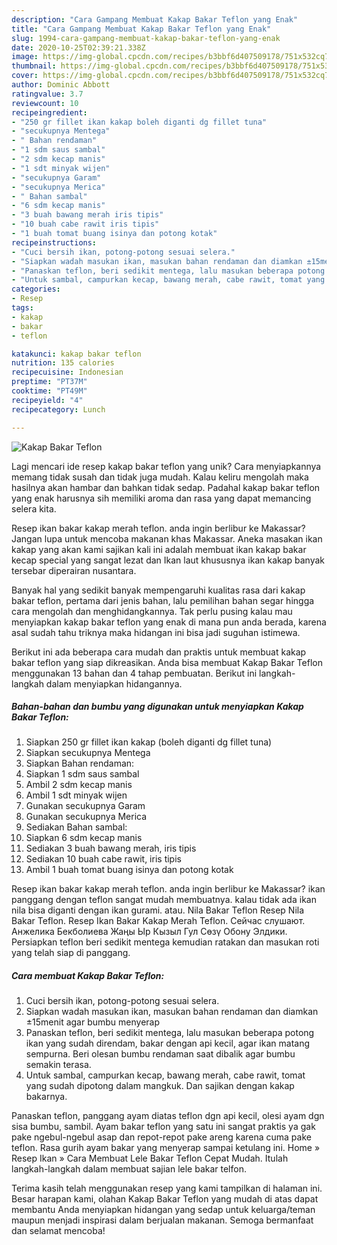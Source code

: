 ```yaml
---
description: "Cara Gampang Membuat Kakap Bakar Teflon yang Enak"
title: "Cara Gampang Membuat Kakap Bakar Teflon yang Enak"
slug: 1994-cara-gampang-membuat-kakap-bakar-teflon-yang-enak
date: 2020-10-25T02:39:21.338Z
image: https://img-global.cpcdn.com/recipes/b3bbf6d407509178/751x532cq70/kakap-bakar-teflon-foto-resep-utama.jpg
thumbnail: https://img-global.cpcdn.com/recipes/b3bbf6d407509178/751x532cq70/kakap-bakar-teflon-foto-resep-utama.jpg
cover: https://img-global.cpcdn.com/recipes/b3bbf6d407509178/751x532cq70/kakap-bakar-teflon-foto-resep-utama.jpg
author: Dominic Abbott
ratingvalue: 3.7
reviewcount: 10
recipeingredient:
- "250 gr fillet ikan kakap boleh diganti dg fillet tuna"
- "secukupnya Mentega"
- " Bahan rendaman"
- "1 sdm saus sambal"
- "2 sdm kecap manis"
- "1 sdt minyak wijen"
- "secukupnya Garam"
- "secukupnya Merica"
- " Bahan sambal"
- "6 sdm kecap manis"
- "3 buah bawang merah iris tipis"
- "10 buah cabe rawit iris tipis"
- "1 buah tomat buang isinya dan potong kotak"
recipeinstructions:
- "Cuci bersih ikan, potong-potong sesuai selera."
- "Siapkan wadah masukan ikan, masukan bahan rendaman dan diamkan ±15menit agar bumbu menyerap"
- "Panaskan teflon, beri sedikit mentega, lalu masukan beberapa potong ikan yang sudah direndam, bakar dengan api kecil, agar ikan matang sempurna. Beri olesan bumbu rendaman saat dibalik agar bumbu semakin terasa."
- "Untuk sambal, campurkan kecap, bawang merah, cabe rawit, tomat yang sudah dipotong dalam mangkuk. Dan sajikan dengan kakap bakarnya."
categories:
- Resep
tags:
- kakap
- bakar
- teflon

katakunci: kakap bakar teflon 
nutrition: 135 calories
recipecuisine: Indonesian
preptime: "PT37M"
cooktime: "PT49M"
recipeyield: "4"
recipecategory: Lunch

---
```



![Kakap Bakar Teflon](https://img-global.cpcdn.com/recipes/b3bbf6d407509178/751x532cq70/kakap-bakar-teflon-foto-resep-utama.jpg)

Lagi mencari ide resep kakap bakar teflon yang unik? Cara menyiapkannya memang tidak susah dan tidak juga mudah. Kalau keliru mengolah maka hasilnya akan hambar dan bahkan tidak sedap. Padahal kakap bakar teflon yang enak harusnya sih memiliki aroma dan rasa yang dapat memancing selera kita.

Resep ikan bakar kakap merah teflon. anda ingin berlibur ke Makassar? Jangan lupa untuk mencoba makanan khas Makassar. Aneka masakan ikan kakap yang akan kami sajikan kali ini adalah membuat ikan kakap bakar kecap special yang sangat lezat dan Ikan laut khususnya ikan kakap banyak tersebar diperairan nusantara.

Banyak hal yang sedikit banyak mempengaruhi kualitas rasa dari kakap bakar teflon, pertama dari jenis bahan, lalu pemilihan bahan segar hingga cara mengolah dan menghidangkannya. Tak perlu pusing kalau mau menyiapkan kakap bakar teflon yang enak di mana pun anda berada, karena asal sudah tahu triknya maka hidangan ini bisa jadi suguhan istimewa.


Berikut ini ada beberapa cara mudah dan praktis untuk membuat kakap bakar teflon yang siap dikreasikan. Anda bisa membuat Kakap Bakar Teflon menggunakan 13 bahan dan 4 tahap pembuatan. Berikut ini langkah-langkah dalam menyiapkan hidangannya.

<!--inarticleads1-->

##### Bahan-bahan dan bumbu yang digunakan untuk menyiapkan Kakap Bakar Teflon:

1. Siapkan 250 gr fillet ikan kakap (boleh diganti dg fillet tuna)
1. Siapkan secukupnya Mentega
1. Siapkan  Bahan rendaman:
1. Siapkan 1 sdm saus sambal
1. Ambil 2 sdm kecap manis
1. Ambil 1 sdt minyak wijen
1. Gunakan secukupnya Garam
1. Gunakan secukupnya Merica
1. Sediakan  Bahan sambal:
1. Siapkan 6 sdm kecap manis
1. Sediakan 3 buah bawang merah, iris tipis
1. Sediakan 10 buah cabe rawit, iris tipis
1. Ambil 1 buah tomat buang isinya dan potong kotak


Resep ikan bakar kakap merah teflon. anda ingin berlibur ke Makassar? ikan panggang dengan teflon sangat mudah membuatnya. kalau tidak ada ikan nila bisa diganti dengan ikan gurami. atau. Nila Bakar Teflon Resep Nila Bakar Teflon. Resep Ikan Bakar Kakap Merah Teflon. Сейчас слушают. Анжелика Бекболиева Жаңы Ыр Кызыл Гул Сөзү Обону Элдики. Persiapkan teflon beri sedikit mentega kemudian ratakan dan masukan roti yang telah siap di panggang. 

<!--inarticleads2-->

##### Cara membuat Kakap Bakar Teflon:

1. Cuci bersih ikan, potong-potong sesuai selera.
1. Siapkan wadah masukan ikan, masukan bahan rendaman dan diamkan ±15menit agar bumbu menyerap
1. Panaskan teflon, beri sedikit mentega, lalu masukan beberapa potong ikan yang sudah direndam, bakar dengan api kecil, agar ikan matang sempurna. Beri olesan bumbu rendaman saat dibalik agar bumbu semakin terasa.
1. Untuk sambal, campurkan kecap, bawang merah, cabe rawit, tomat yang sudah dipotong dalam mangkuk. Dan sajikan dengan kakap bakarnya.


Panaskan teflon, panggang ayam diatas teflon dgn api kecil, olesi ayam dgn sisa bumbu, sambil. Ayam bakar teflon yang satu ini sangat praktis ya gak pake ngebul-ngebul asap dan repot-repot pake areng karena cuma pake teflon. Rasa gurih ayam bakar yang menyerap sampai ketulang ini. Home » Resep Ikan » Cara Membuat Lele Bakar Teflon Cepat Mudah. Itulah langkah-langkah dalam membuat sajian lele bakar telfon. 

Terima kasih telah menggunakan resep yang kami tampilkan di halaman ini. Besar harapan kami, olahan Kakap Bakar Teflon yang mudah di atas dapat membantu Anda menyiapkan hidangan yang sedap untuk keluarga/teman maupun menjadi inspirasi dalam berjualan makanan. Semoga bermanfaat dan selamat mencoba!
